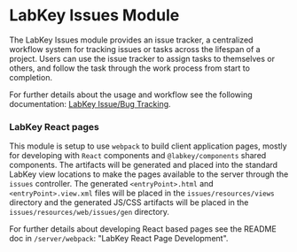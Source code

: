 # LabKey Issues Module

The LabKey Issues module provides an issue tracker, a centralized workflow system for tracking issues or tasks across 
the lifespan of a project. Users can use the issue tracker to assign tasks to themselves or others, and follow the 
task through the work process from start to completion.

For further details about the usage and workflow see the following documentation:
[LabKey Issue/Bug Tracking].

[LabKey Issue/Bug Tracking]: https://www.labkey.org/Documentation/wiki-page.view?name=issues

### LabKey React pages

This module is setup to use `webpack` to build client application pages, mostly for developing 
with `React` components and `@labkey/components` shared components. The artifacts will be generated 
and placed into the standard LabKey view locations to make the pages available to the server through 
the `issues` controller. The generated `<entryPoint>.html` and `<entryPoint>.view.xml` files will 
be placed in the `issues/resources/views` directory and the generated JS/CSS artifacts will be 
placed in the `issues/resources/web/issues/gen` directory.

For further details about developing React based pages see the README doc in `/server/webpack`:
"LabKey React Page Development".